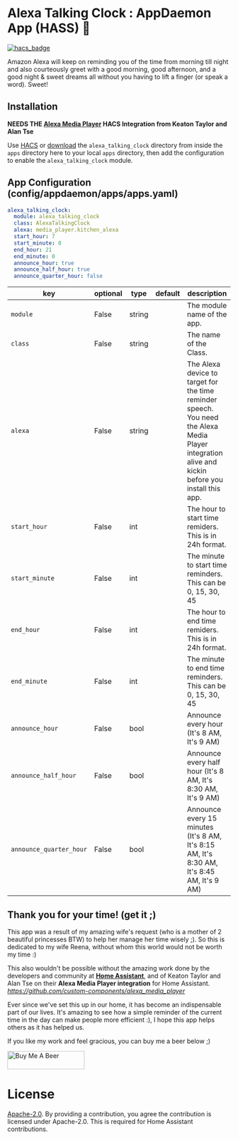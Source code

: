 # Alexa Talking Clock : AppDaemon App (HASS) :chicken:

[![hacs_badge](https://img.shields.io/badge/HACS-Default-orange.svg)](https://github.com/custom-components/hacs)

Amazon Alexa will keep on reminding you of the time from morning till night and also courteously greet with a good morning, good afternoon, and a good night & sweet dreams all without you having to lift a finger (or speak a word). Sweet!

## Installation
**NEEDS THE [Alexa Media Player](https://github.com/custom-components/alexa_media_player) HACS Integration from Keaton Taylor and Alan Tse**

Use [HACS](https://github.com/custom-components/hacs) or [download](https://github.com/UbhiTS/HASS-AlexaTalkingClock/tree/master/apps/alexa_talking_clock) the `alexa_talking_clock` directory from inside the `apps` directory here to your local `apps` directory, then add the configuration to enable the `alexa_talking_clock` module.

## App Configuration (config/appdaemon/apps/apps.yaml)

```yaml
alexa_talking_clock:
  module: alexa_talking_clock
  class: AlexaTalkingClock
  alexa: media_player.kitchen_alexa
  start_hour: 7
  start_minute: 0
  end_hour: 21
  end_minute: 0
  announce_hour: true
  announce_half_hour: true
  announce_quarter_hour: false
```

key | optional | type | default | description
-- | -- | -- | -- | --
`module` | False | string | | The module name of the app.
`class` | False | string | | The name of the Class.
`alexa` | False | string | | The Alexa device to target for the time reminder speech. You need the Alexa Media Player integration alive and kickin before you install this app.
`start_hour` | False | int | | The hour to start time remiders. This is in 24h format.
`start_minute` | False | int | | The minute to start time reminders. This can be 0, 15, 30, 45
`end_hour` | False | int | | The hour to end time remiders. This is in 24h format.
`end_minute` | False | int | | The minute to end time reminders. This can be 0, 15, 30, 45
`announce_hour` | False | bool | | Announce every hour (It's 8 AM, It's 9 AM)
`announce_half_hour` | False | bool | | Announce every half hour (It's 8 AM, It's 8:30 AM, It's 9 AM)
`announce_quarter_hour` | False | bool | | Announce every 15 minutes (It's 8 AM, It's 8:15 AM, It's 8:30 AM, It's 8:45 AM, It's 9 AM)

## Thank you for your time! (get it ;)
This app was a result of my amazing wife's request (who is a mother of 2 beautiful princesses BTW) to help her manage her time wisely ;). So this is dedicated to my wife Reena, without whom this world would not be worth my time :) 

This also wouldn't be possible without the amazing work done by the developers and community at **[Home Assistant](https://www.home-assistant.io/)**, and of Keaton Taylor and Alan Tse on their **Alexa Media Player integration** for Home Assistant. *https://github.com/custom-components/alexa_media_player*

Ever since we've set this up in our home, it has become an indispensable part of our lives. It's amazing to see how a simple reminder of the current time in the day can make people more efficient :), I hope this app helps others as it has helped us. 

If you like my work and feel gracious, you can buy me a beer below ;)

<a href="https://www.buymeacoffee.com/ubhits" target="_blank">
<img src="https://www.buymeacoffee.com/assets/img/custom_images/orange_img.png"
     alt="Buy Me A Beer" 
     style="height:41px !important; width:174px !important;" />
</a>

# License
[Apache-2.0](LICENSE). By providing a contribution, you agree the contribution is licensed under Apache-2.0. This is required for Home Assistant contributions.
